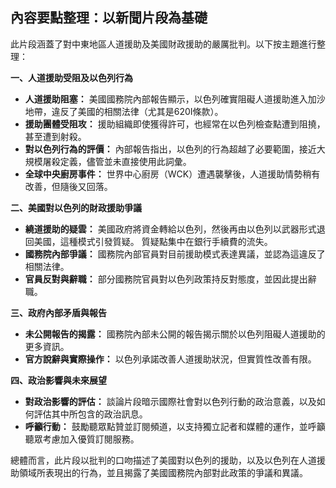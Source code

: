 ## 內容要點整理：以新聞片段為基礎

此片段涵蓋了對中東地區人道援助及美國財政援助的嚴厲批判。以下按主題進行整理：

**一、人道援助受阻及以色列行為**

*   **人道援助阻塞：** 美國國務院內部報告顯示，以色列確實阻礙人道援助進入加沙地帶，違反了美國的相關法律（尤其是620I條款）。
*   **援助團體受阻攻：** 援助組織即使獲得許可，也經常在以色列檢查點遭到阻撓，甚至遭到射殺。
*   **對以色列行為的評價：** 內部報告指出，以色列的行為超越了必要範圍，接近大規模屠殺定義，儘管並未直接使用此詞彙。
*   **全球中央廚房事件：** 世界中心廚房（WCK）遭遇襲擊後，人道援助情勢稍有改善，但隨後又回落。

**二、美國對以色列的財政援助爭議**

*   **繞道援助的疑雲：** 美國政府將資金轉給以色列，然後再由以色列以武器形式退回美國，這種模式引發質疑。 質疑點集中在銀行手續費的流失。
*   **國務院內部爭議：** 國務院內部官員對目前援助模式表達異議，並認為這違反了相關法律。
*   **官員反對與辭職：** 部分國務院官員對以色列政策持反對態度，並因此提出辭職。

**三、政府內部矛盾與報告**

*   **未公開報告的揭露：** 國務院內部未公開的報告揭示關於以色列阻礙人道援助的更多資訊。
*   **官方說辭與實際操作：** 以色列承諾改善人道援助狀況，但實質性改善有限。

**四、政治影響與未來展望**

*   **對政治影響的評估：** 談論片段暗示國際社會對以色列行動的政治意義，以及如何評估其中所包含的政治訊息。
*   **呼籲行動：** 鼓勵聽眾點贊並訂閱頻道，以支持獨立記者和媒體的運作，並呼籲聽眾考慮加入優質訂閱服務。

總體而言，此片段以批判的口吻描述了美國對以色列的援助，以及以色列在人道援助領域所表現出的行為，並且揭露了美國國務院內部對此政策的爭議和異議。